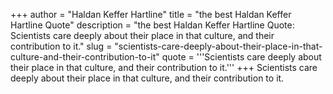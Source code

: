 +++
author = "Haldan Keffer Hartline"
title = "the best Haldan Keffer Hartline Quote"
description = "the best Haldan Keffer Hartline Quote: Scientists care deeply about their place in that culture, and their contribution to it."
slug = "scientists-care-deeply-about-their-place-in-that-culture-and-their-contribution-to-it"
quote = '''Scientists care deeply about their place in that culture, and their contribution to it.'''
+++
Scientists care deeply about their place in that culture, and their contribution to it.
